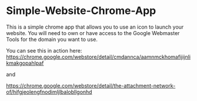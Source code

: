 Simple-Website-Chrome-App
=========================

This is a simple chrome app that allows you to use an icon to launch your website. You will need to own or have access to the Google Webmaster Tools for the domain you want to use.

You can see this in action here:
https://chrome.google.com/webstore/detail/cmdannca/aamnmckhomafijijnlikmakgopahlpaf

and

https://chrome.google.com/webstore/detail/the-attachment-network-of/hifgjeolengfnodimljlbalobllgonhd
